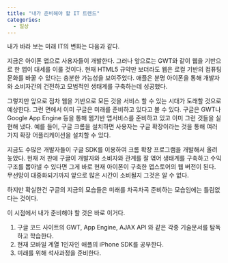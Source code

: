 ```yaml
---
title: "내가 준비해야 할 IT 트렌드"
categories:
  - 일상
---
```


내가 바라 보는 미래 IT의 변화는 다음과 같다.

지금은 아이폰 앱으로 사용자들이 개발한다. 그러나 앞으로는 GWT와 같이 웹을 기반으로 한 앱이 대세를 이룰 것이다. 현재 HTML5 규약만 보더라도 웹은 로컬 기반의 컴퓨팅 문화를 바꿀 수 있다는 충분한 가능성을 보여주었다. 애플은 분명 아이폰을 통해 개발자와 소비자간의 건전하고 모범적인 생태계를 구축하는데 성공했다.  
  
그렇지만 앞으로 점차 웹을 기반으로 모든 것을 서비스 할 수 있는 시대가 도래할 것으로 예상한다. 그런 면에서 이미 구글은 미래를 준비하고 있다고 볼 수 있다. 구글은 GWT나 Google App Engine 등을 통해 웹기반 앱서비스를 준비하고 있고 이미 그런 것들을 실현해 냈다. 예를 들어, 구글 크롬을 설치하면 사용자는 구글 확장이라는 것을 통해 여러가지 확장 어플리케이션을 설치할 수 있다.  
  
지금도 수많은 개발자들이 구글 SDK를 이용하여 크롬 확장 프로그램을 개발해서 올려놓았다. 현재 저 판에 구글이 개발자와 소비자와 관계를 잘 엮어 생태계를 구축하고 수익구조를 뽑아낼 수 있다면 그게 바로 현재 아이폰이 구축한 앱스토어의 웹 버전이 된다. 무선망이 대중화되기까지 앞으로 많은 시간이 소비될지 그것은 알 수 없다.  
  
하지만 확실한건 구글의 지금의 모습들은 미래를 차곡차곡 준비하는 모습임에는 틀림없다는 것이다.

이 시점에서 내가 준비해야 할 것은 바로 이거다.
1. 구글 코드 사이트의 GWT, App Engine, AJAX API 와 같은 각종 기술문서를 탐독하고 학습한다.  
1. 현재 모바일 계열 1인자인 애플의 iPhone SDK를 공부한다.  
1. 미래를 위해 석사과정을 준비한다.
